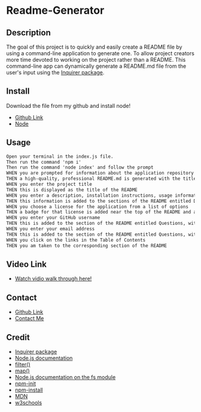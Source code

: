 # Readme-Generator

## Description
The goal of this project is to quickly and easily create a README file by using a command-line application to generate one. To allow project creators more time devoted to working on the project rather than a README. This command-line app can dynamically generate a README.md file from the user's input using the [Inquirer package](https://www.npmjs.com/package/inquirer/v/8.2.4).

## Install
Download the file from my github and install node!
* [Github Link](https://github.com/BryceedThompson/Readme-Generator)
* [Node](https://nodejs.org/en/download)

## Usage
```md
Open your terminal in the index.js file.
Then run the command 'npm i'
Then run the command 'node index' and follow the prompt
WHEN you are prompted for information about the application repository
THEN a high-quality, professional README.md is generated with the title of the project and sections entitled Description, Table of Contents, Installation, Usage, License, Contributing, Tests, Questions, Username, and email
WHEN you enter the project title
THEN this is displayed as the title of the README
WHEN you enter a description, installation instructions, usage information, contribution guidelines, and test instructions
THEN this information is added to the sections of the README entitled Description, Installation, Usage, Contributing, and Tests
WHEN you choose a license for the application from a list of options
THEN a badge for that license is added near the top of the README and a notice is added to the section of the README entitled License that explains which license the application is covered under
WHEN you enter your GitHub username
THEN this is added to the section of the README entitled Questions, with a link to my GitHub profile
WHEN you enter your email address
THEN this is added to the section of the README entitled Questions, with instructions on how to reach me with additional questions
WHEN you click on the links in the Table of Contents
THEN you am taken to the corresponding section of the README
```

## Video Link
* [Watch vidio walk through here!](https://drive.google.com/file/d/1wCKntZfpeR39b6rrG0kRsiihBPaKJlhJ/view)

## Contact
* [Github Link](https://github.com/BryceedThompson/Readme-Generator)
* [Contact Me](mailto:bryceedthompson@gmail.com)

## Credit
* [Inquirer package](https://www.npmjs.com/package/inquirer/v/8.2.4)
* [Node.js documentation](https://nodejs.org/en/docs/)
* [filter()](https://developer.mozilla.org/en-US/docs/Web/JavaScript/Reference/Global_Objects/Array/filter)
* [map()](https://developer.mozilla.org/en-US/docs/Web/JavaScript/Reference/Global_Objects/Array/map)
* [Node.js documentation on the fs module](https://nodejs.org/api/fs.html#fs_fs_appendfile_path_data_options_callback)
* [npm-init](https://docs.npmjs.com/cli/v6/commands/npm-init)
* [npm-install](https://docs.npmjs.com/cli/v6/commands/npm-install)
* [MDN](https://developer.mozilla.org/en-US/)
* [w3schools](https://www.w3schools.com/)
